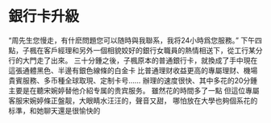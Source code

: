 # 銀行卡升級

“周先生您慢走，有什麽問題您可以随時與我聯系，我将24小時爲您服務。”
下午四點，子楓在客戶經理和另外一個相貌姣好的銀行女職員的熱情相送下，從工行某分行的大門走了出來。
三十分鍾之後，子楓原本的普通銀行卡，就換成了手中現在這張通體黑色、半邊有銀色線條的白金卡
比普通理财收益更高的專屬理财、機場貴賓服務、多币種全球取現、定制卡号……
辦理的速度很快、其中多花的20分鍾主要是在聽宋婉婷替他介紹专属的贵宾服务。
雖然花的時間多了一點
但這位專屬客服宋婉婷條正盤靓，大眼睛水汪汪的，聲音又甜，
哪怕放在大學也夠個系花的标準，和她聊天還是很愉快的